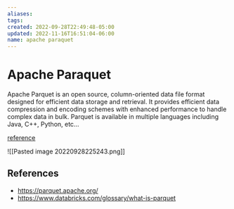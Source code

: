 ```yaml
---
aliases: 
tags: 
created: 2022-09-28T22:49:48-05:00
updated: 2022-11-16T16:51:04-06:00
name: apache paraquet
---
```

# Apache Paraquet

Apache Parquet is an open source, column-oriented data file format designed for efficient data storage and retrieval. It provides efficient data compression and encoding schemes with enhanced performance to handle complex data in bulk. Parquet is available in multiple languages including Java, C++, Python, etc...

[reference](https://parquet.apache.org/#td-block-1)

![[Pasted image 20220928225243.png]]

## References
- https://parquet.apache.org/
- https://www.databricks.com/glossary/what-is-parquet
